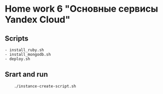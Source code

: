# Home work 6 "Основные сервисы Yandex Cloud"

## Scripts
    - install_ruby.sh
    - install_mongodb.sh
    - deploy.sh

## Srart and run 
    
```sh
    ./instance-create-script.sh
```
    